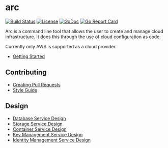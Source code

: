 # arc

[![Build Status](https://travis-ci.org/cisco/arc.svg?branch=master)](https://travis-ci.org/cisco/arc)
[![License](https://img.shields.io/badge/License-BSD%202--Clause-blue.svg)](https://opensource.org/licenses/BSD-2-Clause)
[![GoDoc](https://godoc.org/github.com/cisco/logrus?status.svg)](https://godoc.org/github.com/cisco/arc)
[![Go Report Card](https://goreportcard.com/badge/github.com/cisco/arc)](https://goreportcard.com/report/github.com/cisco/arc)


Arc is a command line tool that allows the user to create and manage cloud
infrastructure. It does this through the use of cloud configuration as code.

Currently only AWS is supported as a cloud provider.

- [Getting Started](docs/getting_started.md)


## Contributing

- [Creating Pull Requests](docs/github_forking_process.md)
- [Style Guide](docs/style_guide.md)

## Design

- [Database Service Design](docs/design/database_service/design.md)
- [Storage Service Design](docs/design/storage/design.md)
- [Container Service Design](docs/design/container_service/design.md)
- [Key Management Service Design](docs/design/key_management/design.md)
- [Identity Management Service Design](docs/design/identity_management/design.md)
